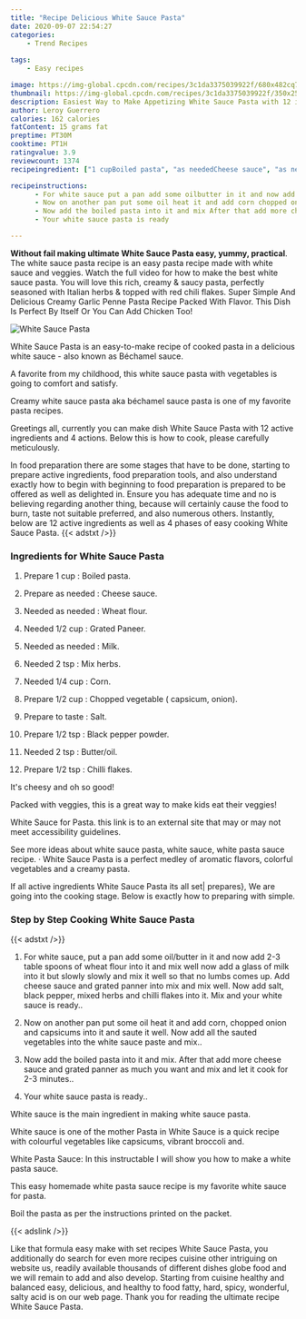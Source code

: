 ```yaml
---
title: "Recipe Delicious White Sauce Pasta"
date: 2020-09-07 22:54:27
categories:
    - Trend Recipes
    
tags:
    - Easy recipes

image: https://img-global.cpcdn.com/recipes/3c1da3375039922f/680x482cq70/white-sauce-pasta-recipe-main-photo.jpg
thumbnail: https://img-global.cpcdn.com/recipes/3c1da3375039922f/350x250cq70/white-sauce-pasta-recipe-main-photo.jpg
description: Easiest Way to Make Appetizing White Sauce Pasta with 12 ingredients and 4 stages of easy cooking.
author: Leroy Guerrero
calories: 162 calories
fatContent: 15 grams fat
preptime: PT30M
cooktime: PT1H
ratingvalue: 3.9
reviewcount: 1374
recipeingredient: ["1 cupBoiled pasta", "as neededCheese sauce", "as neededWheat flour", "1/2 cupGrated Paneer", "as neededMilk", "2 tspMix herbs", "1/4 cupCorn", "1/2 cupChopped vegetable  capsicum onion", "to tasteSalt", "1/2 tspBlack pepper powder", "2 tspButteroil", "1/2 tspChilli flakes"]

recipeinstructions: 
      - For white sauce put a pan add some oilbutter in it and now add 23 table spoons of wheat flour into it and mix well now add a glass of milk into it but slowly slowly and mix it well so that no lumbs comes up Add cheese sauce and grated panner into mix and mix well Now add salt black pepper mixed herbs and chilli flakes into it Mix and your white sauce is ready 
      - Now on another pan put some oil heat it and add corn chopped onion and capsicums into it and saute it well Now add all the sauted vegetables into the white sauce paste and mix 
      - Now add the boiled pasta into it and mix After that add more cheese sauce and grated panner as much you want and mix and let it cook for 23 minutes 
      - Your white sauce pasta is ready

---
```




**Without fail making ultimate White Sauce Pasta easy, yummy, practical**. The white sauce pasta recipe is an easy pasta recipe made with white sauce and veggies. Watch the full video for how to make the best white sauce pasta. You will love this rich, creamy &amp; saucy pasta, perfectly seasoned with Italian herbs &amp; topped with red chili flakes. Super Simple And Delicious Creamy Garlic Penne Pasta Recipe Packed With Flavor. This Dish Is Perfect By Itself Or You Can Add Chicken Too!


![White Sauce Pasta](https://img-global.cpcdn.com/recipes/3c1da3375039922f/680x482cq70/white-sauce-pasta-recipe-main-photo.jpg "White Sauce Pasta")



White Sauce Pasta is an easy-to-make recipe of cooked pasta in a delicious white sauce - also known as Béchamel sauce.

A favorite from my childhood, this white sauce pasta with vegetables is going to comfort and satisfy.

Creamy white sauce pasta aka béchamel sauce pasta is one of my favorite pasta recipes.


Greetings all, currently you can make dish White Sauce Pasta with 12 active ingredients and 4 actions. Below this is how to cook, please carefully meticulously.

In food preparation there are some stages that have to be done, starting to prepare active ingredients, food preparation tools, and also understand exactly how to begin with beginning to food preparation is prepared to be offered as well as delighted in. Ensure you has adequate time and no is believing regarding another thing, because will certainly cause the food to burn, taste not suitable preferred, and also numerous others. Instantly, below are 12 active ingredients as well as 4 phases of easy cooking White Sauce Pasta.
{{< adstxt />}}

### Ingredients for White Sauce Pasta


1. Prepare 1 cup : Boiled pasta.

1. Prepare as needed : Cheese sauce.

1. Needed as needed : Wheat flour.

1. Needed 1/2 cup : Grated Paneer.

1. Needed as needed : Milk.

1. Needed 2 tsp : Mix herbs.

1. Needed 1/4 cup : Corn.

1. Prepare 1/2 cup : Chopped vegetable ( capsicum, onion).

1. Prepare to taste : Salt.

1. Prepare 1/2 tsp : Black pepper powder.

1. Needed 2 tsp : Butter/oil.

1. Prepare 1/2 tsp : Chilli flakes.


It&#39;s cheesy and oh so good!

Packed with veggies, this is a great way to make kids eat their veggies!

White Sauce for Pasta. this link is to an external site that may or may not meet accessibility guidelines.

See more ideas about white sauce pasta, white sauce, white pasta sauce recipe. · White Sauce Pasta is a perfect medley of aromatic flavors, colorful vegetables and a creamy pasta.


If all active ingredients White Sauce Pasta its all set| prepares}, We are going into the cooking stage. Below is exactly how to preparing with simple.

### Step by Step Cooking White Sauce Pasta

{{< adstxt />}}


1. For white sauce, put a pan add some oil/butter in it and now add 2-3 table spoons of wheat flour into it and mix well now add a glass of milk into it but slowly slowly and mix it well so that no lumbs comes up. Add cheese sauce and grated panner into mix and mix well. Now add salt, black pepper, mixed herbs and chilli flakes into it. Mix and your white sauce is ready..



1. Now on another pan put some oil heat it and add corn, chopped onion and capsicums into it and saute it well. Now add all the sauted vegetables into the white sauce paste and mix..



1. Now add the boiled pasta into it and mix. After that add more cheese sauce and grated panner as much you want and mix and let it cook for 2-3 minutes..



1. Your white sauce pasta is ready..




White sauce is the main ingredient in making white sauce pasta.

White sauce is one of the mother Pasta in White Sauce is a quick recipe with colourful vegetables like capsicums, vibrant broccoli and.

White Pasta Sauce: In this instructable I will show you how to make a white pasta sauce.

This easy homemade white pasta sauce recipe is my favorite white sauce for pasta.

Boil the pasta as per the instructions printed on the packet.


{{< adslink />}}

Like that formula easy make with set recipes White Sauce Pasta, you additionally do search for even more recipes cuisine other intriguing on website us, readily available thousands of different dishes globe food and we will remain to add and also develop. Starting from cuisine healthy and balanced easy, delicious, and healthy to food fatty, hard, spicy, wonderful, salty acid is on our web page. Thank you for reading the ultimate recipe White Sauce Pasta.
